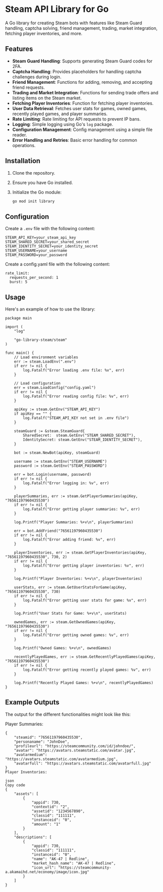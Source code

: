 # Steam API Library for Go

A Go library for creating Steam bots with features like Steam Guard handling, captcha solving, friend management, trading, market integration, fetching player inventories, and more.

## Features

- **Steam Guard Handling**: Supports generating Steam Guard codes for 2FA.
- **Captcha Handling**: Provides placeholders for handling captcha challenges during login.
- **Friend Management**: Functions for adding, removing, and accepting friend requests.
- **Trading and Market Integration**: Functions for sending trade offers and listing items on the Steam market.
- **Fetching Player Inventories**: Function for fetching player inventories.
- **User Data Retrieval**: Fetches user stats for games, owned games, recently played games, and player summaries.
- **Rate Limiting**: Rate limiting for API requests to prevent IP bans.
- **Logging**: Simple logging using Go's `log` package.
- **Configuration Management**: Config management using a simple file reader.
- **Error Handling and Retries**: Basic error handling for common operations.

## Installation

1. Clone the repository.
2. Ensure you have Go installed.
3. Initialize the Go module:

    ```sh
    go mod init library
    ```

## Configuration

Create a `.env` file with the following content:

```env
STEAM_API_KEY=your_steam_api_key
STEAM_SHARED_SECRET=your_shared_secret
STEAM_IDENTITY_SECRET=your_identity_secret
STEAM_USERNAME=your_username
STEAM_PASSWORD=your_password
```

Create a config.yaml file with the following content:

```
rate_limit:
  requests_per_second: 1
  burst: 5
```

## Usage

Here's an example of how to use the library:
```
package main

import (
    "log"

    "go-library-steam/steam"
)

func main() {
    // Load environment variables
    err := steam.LoadEnv(".env")
    if err != nil {
        log.Fatalf("Error loading .env file: %v", err)
    }

    // Load configuration
    err = steam.LoadConfig("config.yaml")
    if err != nil {
        log.Fatalf("Error reading config file: %v", err)
    }

    apiKey := steam.GetEnv("STEAM_API_KEY")
    if apiKey == "" {
        log.Fatalf("STEAM_API_KEY not set in .env file")
    }

    steamGuard := &steam.SteamGuard{
        SharedSecret:  steam.GetEnv("STEAM_SHARED_SECRET"),
        IdentitySecret: steam.GetEnv("STEAM_IDENTITY_SECRET"),
    }

    bot := steam.NewBot(apiKey, steamGuard)

    username := steam.GetEnv("STEAM_USERNAME")
    password := steam.GetEnv("STEAM_PASSWORD")

    err = bot.Login(username, password)
    if err != nil {
        log.Fatalf("Error logging in: %v", err)
    }

    playerSummaries, err := steam.GetPlayerSummaries(apiKey, "76561197960435530")
    if err != nil {
        log.Fatalf("Error getting player summaries: %v", err)
    }

    log.Printf("Player Summaries: %+v\n", playerSummaries)

    err = bot.AddFriend("76561197960435530")
    if err != nil {
        log.Fatalf("Error adding friend: %v", err)
    }

    playerInventories, err := steam.GetPlayerInventories(apiKey, "76561197960435530", 730, 2)
    if err != nil {
        log.Fatalf("Error getting player inventories: %v", err)
    }

    log.Printf("Player Inventories: %+v\n", playerInventories)

    userStats, err := steam.GetUserStatsForGame(apiKey, "76561197960435530", 730)
    if err != nil {
        log.Fatalf("Error getting user stats for game: %v", err)
    }

    log.Printf("User Stats for Game: %+v\n", userStats)

    ownedGames, err := steam.GetOwnedGames(apiKey, "76561197960435530")
    if err != nil {
        log.Fatalf("Error getting owned games: %v", err)
    }

    log.Printf("Owned Games: %+v\n", ownedGames)

    recentlyPlayedGames, err := steam.GetRecentlyPlayedGames(apiKey, "76561197960435530")
    if err != nil {
        log.Fatalf("Error getting recently played games: %v", err)
    }

    log.Printf("Recently Played Games: %+v\n", recentlyPlayedGames)
}
```

## Example Outputs
The output for the different functionalities might look like this:

Player Summaries:
```
{
    "steamid": "76561197960435530",
    "personaname": "JohnDoe",
    "profileurl": "https://steamcommunity.com/id/johndoe/",
    "avatar": "https://avatars.steamstatic.com/avatar.jpg",
    "avatarmedium": "https://avatars.steamstatic.com/avatarmedium.jpg",
    "avatarfull": "https://avatars.steamstatic.com/avatarfull.jpg"
}
Player Inventories:

json
Copy code
{
    "assets": [
        {
            "appid": 730,
            "contextid": "2",
            "assetid": "1234567890",
            "classid": "111111",
            "instanceid": "0",
            "amount": "1"
        }
    ],
    "descriptions": [
        {
            "appid": 730,
            "classid": "111111",
            "instanceid": "0",
            "name": "AK-47 | Redline",
            "market_hash_name": "AK-47 | Redline",
            "icon_url": "https://steamcommunity-a.akamaihd.net/economy/image/icon.jpg"
        }
    ]
}
```
